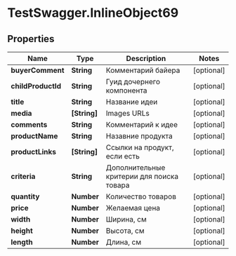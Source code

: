 # TestSwagger.InlineObject69

## Properties

Name | Type | Description | Notes
------------ | ------------- | ------------- | -------------
**buyerComment** | **String** | Комментарий байера | [optional] 
**childProductId** | **String** | Гуид дочернего компонента | [optional] 
**title** | **String** | Название идеи | [optional] 
**media** | **[String]** | Images URLs | [optional] 
**comments** | **String** | Комментарий к идее | [optional] 
**productName** | **String** | Назавние продукта | [optional] 
**productLinks** | **[String]** | Ссылки на продукт, если есть | [optional] 
**criteria** | **String** | Дополнительные критерии для поиска товара | [optional] 
**quantity** | **Number** | Количество товаров | [optional] 
**price** | **Number** | Желаемая цена | [optional] 
**width** | **Number** | Ширина, см | [optional] 
**height** | **Number** | Высота, см | [optional] 
**length** | **Number** | Длина, см | [optional] 


